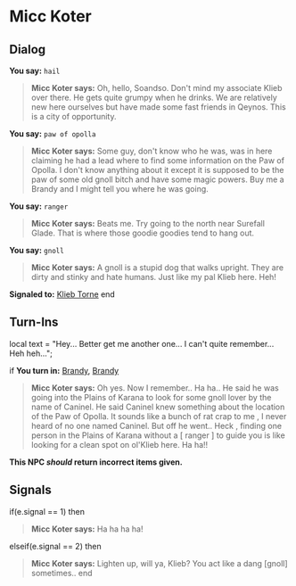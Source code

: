 # Micc Koter
## Dialog

**You say:** `hail`



>**Micc Koter says:** Oh, hello, Soandso.  Don't mind my associate Klieb over there.  He gets quite grumpy when he drinks.  We are relatively new here ourselves but have made some fast friends in Qeynos.  This is a city of opportunity.

**You say:** `paw of opolla`



>**Micc Koter says:** Some guy, don't know who he was, was in here claiming he had a lead where to find some information on the Paw of Opolla. I don't know anything about it except it is supposed to be the paw of some old gnoll bitch and have some magic powers. Buy me a Brandy and I might tell you where he was going.

**You say:** `ranger`



>**Micc Koter says:** Beats me. Try going to the north near Surefall Glade. That is where those goodie goodies tend to hang out.

**You say:** `gnoll`



>**Micc Koter says:** A gnoll is a stupid dog that walks upright. They are dirty and stinky and hate humans. Just like my pal Klieb here. Heh!


**Signaled to:**  [Klieb Torne](/npc/1071)
end

## Turn-Ins



local text = "Hey...  Better get me another one... I can't quite remember...  Heh heh...";




if **You turn in:** [Brandy](/item/13034), [Brandy](/item/13034)


>**Micc Koter says:** Oh yes. Now I remember.. Ha ha.. He said he was going into the Plains of Karana to look for some gnoll lover by the name of Caninel. He said Caninel knew something about the location of the Paw of Opolla. It sounds like a bunch of rat crap to me , I never heard of no one named Caninel. But off he went.. Heck , finding one person in the Plains of Karana without a [ ranger ] to guide you is like looking for a clean spot on ol'Klieb here. Ha ha!!

**This NPC *should* return incorrect items given.**



## Signals

if(e.signal == 1) then


>**Micc Koter says:** Ha ha ha ha!

elseif(e.signal == 2) then


>**Micc Koter says:** Lighten up, will ya, Klieb? You act like a dang [gnoll] sometimes..
end
